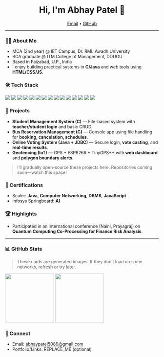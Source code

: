 

<!--
**Abhay-72/Abhay-72** is a ✨ _special_ ✨ repository because its `README.md` (this file) appears on your GitHub profile.

Here are some ideas to get you started:

- 🔭 I’m currently working on ...
- 🌱 I’m currently learning ...
- 👯 I’m looking to collaborate on ...
- 🤔 I’m looking for help with ...
- 💬 Ask me about ...
- 📫 How to reach me: ...
- 😄 Pronouns: ...
- ⚡ Fun fact: ...
-->
<!-- Profile Header -->
<h1 align="center">Hi, I'm Abhay Patel 👋</h1>
<p align="center">
  <a href="mailto:abhaypatel5089@gmail.com">Email</a> •
  <a href="https://github.com/Abhay-72">GitHub</a>
</p>

---

### 🧑‍🎓 About Me
- MCA (2nd year) @ IET Campus, Dr. RML Awadh University  
- BCA graduate @ ITM College of Management, DDUGU  
- Based in Faizabad, U.P., India  
- I enjoy building practical systems in **C/Java** and web tools using **HTML/CSS/JS**.

### 🛠️ Tech Stack
<p>
  <!-- Core Languages -->
  <img src="https://img.shields.io/badge/C-00599C?logo=c&logoColor=white" />
  <img src="https://img.shields.io/badge/C++-00599C?logo=c%2B%2B&logoColor=white" />
  <img src="https://img.shields.io/badge/Java-007396?logo=openjdk&logoColor=white" />
  <img src="https://img.shields.io/badge/HTML5-E34F26?logo=html5&logoColor=white" />
  <img src="https://img.shields.io/badge/CSS3-1572B6?logo=css3&logoColor=white" />
  <img src="https://img.shields.io/badge/JavaScript-F7DF1E?logo=javascript&logoColor=black" />

  <!-- Databases / Concepts -->
  <img src="https://img.shields.io/badge/MySQL-4479A1?logo=mysql&logoColor=white" />
  <img src="https://img.shields.io/badge/MongoDB-47A248?logo=mongodb&logoColor=white" />
  <img src="https://img.shields.io/badge/DBMS-0A66C2" />
  <img src="https://img.shields.io/badge/DSA-000000" />
  <img src="https://img.shields.io/badge/OOP-000000" />

  <!-- Tools -->
  <img src="https://img.shields.io/badge/VS%20Code-007ACC?logo=visualstudiocode&logoColor=white" />
  <img src="https://img.shields.io/badge/Eclipse-2C2255?logo=eclipseide&logoColor=white" />
  <img src="https://img.shields.io/badge/Git-F05032?logo=git&logoColor=white" />
  <img src="https://img.shields.io/badge/Postman-FF6C37?logo=postman&logoColor=white" />
</p>

### 🚀 Projects
- **Student Management System (C)** — File-based system with **teacher/student login** and basic CRUD.  
- **Bus Reservation Management (C)** — Console app using file handling for **booking, cancelation, schedules**.  
- **Online Voting System (Java + JDBC)** — Secure login, **vote casting**, and **real-time results**.  
- **Geofencing (IoT)** — GPS + ESP8266 + TinyGPS++ with **web dashboard** and **polygon boundary alerts**.  
> I’ll gradually open-source these projects here. Repositories coming soon—watch this space!

### 📜 Certifications
- Scaler: **Java**, **Computer Networking**, **DBMS**, **JavaScript**  
- Infosys Springboard: **AI**

### 🏆 Highlights
- Participated in an international conference (Naini, Prayagraj) on **Quantum Computing Co-Processing for Finance Risk Analysis**.

---

### 📊 GitHub Stats
> These cards are generated images. If they don’t load on some networks, refresh or try later.
<p>
  <img src="https://github-readme-stats.vercel.app/api?username=Abhay-72&show_icons=true&rank_icon=github" height="160" />
  <img src="https://github-readme-stats.vercel.app/api/top-langs/?username=Abhay-72&layout=compact" height="160" />
</p>

### 🤝 Connect
- Email: <a href="mailto:abhaypatel5089@gmail.com">abhaypatel5089@gmail.com</a>
- Portfolio/Links: REPLACE_ME (optional)

<!-- Tip: Avoid putting your phone number in a public README to prevent spam. -->
